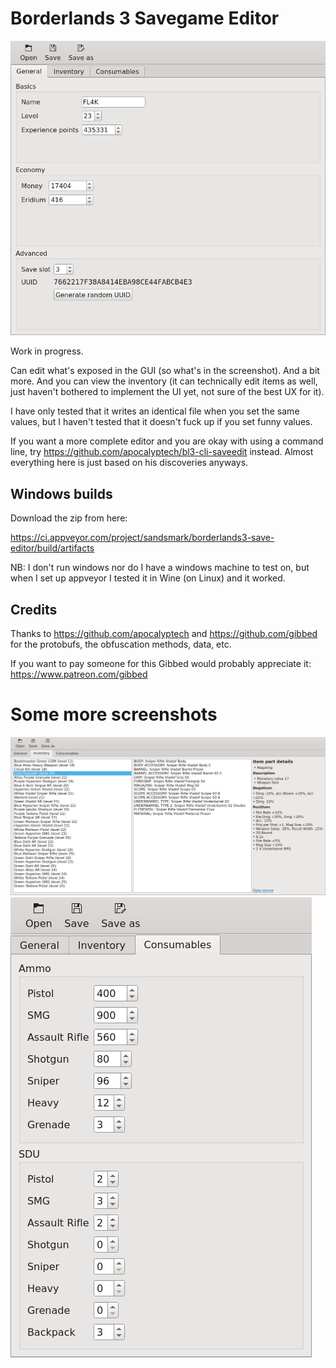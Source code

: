 Borderlands 3 Savegame Editor
=============================

![screenshot](/doc/screenshot.png)


Work in progress.

Can edit what's exposed in the GUI (so what's in the screenshot). And a bit
more. And you can view the inventory (it can technically edit items as well,
just haven't bothered to implement the UI yet, not sure of the best UX for it).

I have only tested that it writes an identical file when you set the same
values, but I haven't tested that it doesn't fuck up if you set funny values.

If you want a more complete editor and you are okay with using a command line,
try https://github.com/apocalyptech/bl3-cli-saveedit instead. Almost everything
here is just based on his discoveries anyways.

## Windows builds

Download the zip from here:

https://ci.appveyor.com/project/sandsmark/borderlands3-save-editor/build/artifacts

NB: I don't run windows nor do I have a windows machine to test on, but when I
set up appveyor I tested it in Wine (on Linux) and it worked.

## Credits

Thanks to https://github.com/apocalyptech and https://github.com/gibbed for the
protobufs, the obfuscation methods, data, etc.

If you want to pay someone for this Gibbed would probably appreciate it:
https://www.patreon.com/gibbed

# Some more screenshots
![screenshot](/doc/screenshot-inventory.png)
![screenshot](/doc/screenshot-consumables.png)
